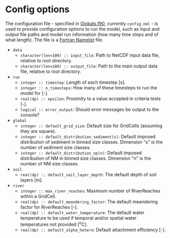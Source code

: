 # Config options

The configuration file - specified in [Globals.f90](/src/Globals.f90), currently `config.nml` - is used to provide configuration options to run the model, such as input and output file paths and model run information (how many time steps and of what length). The file is a [Fortran Namelist](http://owen.sj.ca.us/~rk/howto/slides/f90model/slides/namelist.html) file.


- `data`
    + `character(len=100) :: input_file`: Path to NetCDF input data file, relative to root directory.
    + `character(len=100) :: output_file`: Path to the main output data file, relative to root directory.
- `run`
    + `integer :: timestep`: Length of each timestep [s].
    + `integer :: n_timesteps`: How many of these timesteps to run the model for [-].
    + `real(dp) :: epsilon`: Proximity to a value accepted in criteria tests [-].
    + `logical :: error_output`: Should error messages be output to the console?
- `global`
	+ `integer :: default_grid_size`: Default size for GridCells (assuming they are square).
	+ `integer :: default_distribution_sediment(s)`: Default imposed distribution of sediment in binned size classes. Dimension "s" is the number of sediment size classes.
	+ `integer :: default_distribution_np(n)`: Default imposed distribution of NM in binned size classes. Dimension "n" is the number of NM size classes.
- `soil`
    + `real(dp) :: default_soil_layer_depth`: The default depth of soil layers [m].
- `river`
    + `integer :: max_river_reaches`: Maximum number of RiverReaches within a GridCell.
    + `real(dp) :: default_meandering_factor`: The default meandering factor for RiverReaches [-].
    + `real(dp) :: default_water_temperature`: The default water temperature to be used if temporal and/or spatial water temperatures not provided [<sup>o</sup>C].
    + `real(dp) :: default_alpha_hetero`: Default attachment efficiency [-].